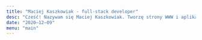 ```yaml
---
title: "Maciej Kaszkowiak - full-stack developer"
desc: "Cześć! Nazywam się Maciej Kaszkowiak. Tworzę strony WWW i aplikacje internetowe."
date: "2020–12–09"
menu: "main"
---
```

